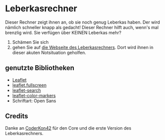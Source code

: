 # Leberkasrechner

Dieser Rechner zeigt ihnen an, ob sie noch genug Leberkas haben. Der wird nämlich schneller knapp als gedacht! Dieser Rechner hilft auch, wenn's mal brenzlig wird. Sie verfügen über KEINEN Leberkas mehr?

1. Schämen Sie sich
2. gehen Sie auf [die Webseite des Leberkasrechners](https://da-ssl.github.io/Leberkasrechner/). Dort wird ihnen in dieser akuten Notsituation geholfen.


## genutzte Bibliotheken

- <a href="https://leafletjs.com" target="_blank">Leaflet</a>
- <a href="https://github.com/Leaflet/Leaflet.fullscreen" target="_blank">leaflet.fullscreen</a>
- <a href="https://github.com/stefanocudini/leaflet-search" target="_blank">leaflet-search</a>
- <a href="https://github.com/pointhi/leaflet-color-markers" target="_blank">leaflet-color-markers</a>
- Schriftart: Open Sans

## Credits

Danke an <a href="https://github.com/CoderKon42" target="_blank">CoderKon42</a> für den Core und die erste Version des Leberkasrechners.
